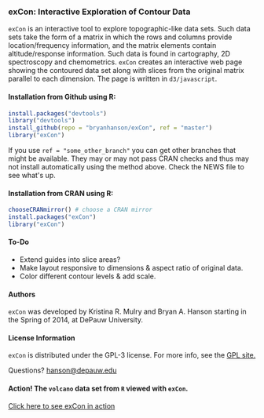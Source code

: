 
### exCon: Interactive Exploration of Contour Data

`exCon` is an interactive tool to explore topographic-like data
sets.  Such data sets take the form of a matrix in which the rows and
columns provide location/frequency information, and the matrix elements
contain altitude/response information.  Such data is found in cartography,
2D spectroscopy and chemometrics.  `exCon` creates an interactive web page
showing the contoured data set along with slices from the original matrix
parallel to each dimension. The page is written in `d3/javascript`.

#### Installation from Github using R:

````r
install.packages("devtools")
library("devtools")
install_github(repo = "bryanhanson/exCon", ref = "master")
library("exCon")
````
If you use `ref = "some_other_branch"` you can get other branches that might be available.  They may or may not pass CRAN checks and thus may not install automatically using the method above.  Check the NEWS file to see what's up.

#### Installation from CRAN using R:

````r
chooseCRANmirror() # choose a CRAN mirror
install.packages("exCon")
library("exCon")
````

#### To-Do

* Extend guides into slice areas?
* Make layout responsive to dimensions & aspect ratio of original data.
* Color different contour levels & add scale.

#### Authors

`exCon` was developed by Kristina R. Mulry and Bryan A. Hanson starting in the Spring of 2014, at DePauw University.

#### License Information

`exCon` is distributed under the GPL-3 license.  For more info, see the [GPL site.](https://gnu.org/licenses/gpl.html)

Questions?  hanson@depauw.edu

#### Action! The `volcano` data set from `R` viewed with `exCon`.

[Click here to see exCon in action](exCon.html)
